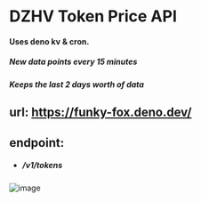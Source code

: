# DZHV Token Price API
#### Uses deno kv & cron.
##### New data points every 15 minutes
##### Keeps the last 2 days worth of data


## url: https://funky-fox.deno.dev/

## endpoint: 
- ##### /v1/tokens
![image](https://github.com/corvardt/DZHV-Deno-API-Beta/assets/124924375/ac6b347f-03bc-4fef-9979-f26e1c7777ea)

